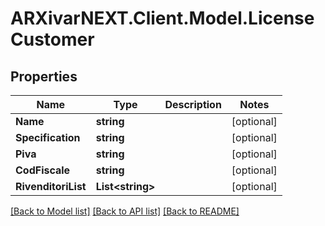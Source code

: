 # ARXivarNEXT.Client.Model.LicenseCustomer
## Properties

Name | Type | Description | Notes
------------ | ------------- | ------------- | -------------
**Name** | **string** |  | [optional] 
**Specification** | **string** |  | [optional] 
**Piva** | **string** |  | [optional] 
**CodFiscale** | **string** |  | [optional] 
**RivenditoriList** | **List&lt;string&gt;** |  | [optional] 

[[Back to Model list]](../README.md#documentation-for-models) [[Back to API list]](../README.md#documentation-for-api-endpoints) [[Back to README]](../README.md)

